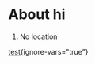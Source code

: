# About hi

1. No location

[test](https://de.wikipedia.org/wiki/Verm%C3%B6gen_(Wirtschaft)){ignore-vars="true"}